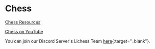 # Chess

[Chess Resources](./Chess/ChessR.md)

[Chess on YouTube](./Chess/YouTube_Chess.md)

You can join our Discord Server's Lichess Team [here](https://lichess.org/team/philosophers){:target="\_blank"}.
